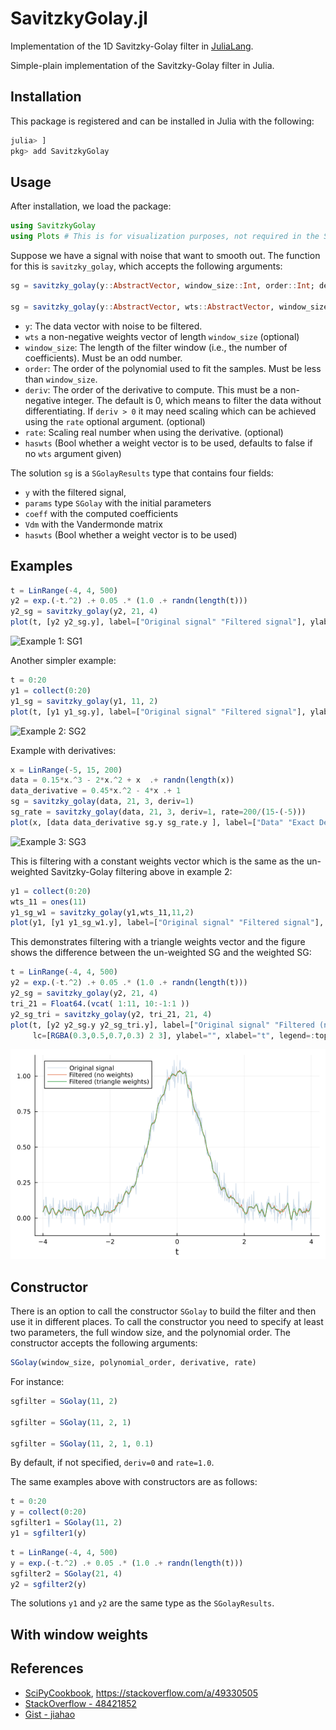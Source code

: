 # SavitzkyGolay.jl
Implementation of the 1D Savitzky-Golay filter in [JuliaLang](https://julialang.org/).

Simple-plain implementation of the Savitzky-Golay filter in Julia.

## Installation

This package is registered and can be installed in Julia with the following:
```julia
julia> ]
pkg> add SavitzkyGolay
```

## Usage

After installation, we load the package:
```julia
using SavitzkyGolay
using Plots # This is for visualization purposes, not required in the SG package itself
```

Suppose we have a signal with noise that want to smooth out. The function for this is `savitzky_golay`,
which accepts the following arguments:

```julia
sg = savitzky_golay(y::AbstractVector, window_size::Int, order::Int; deriv::Int=0, rate::Real=1.0, haswts=false)    

sg = savitzky_golay(y::AbstractVector, wts::AbstractVector, window_size::Int, order::Int; deriv::Int=0, rate::Real=1.0, haswts=true)    
```

- `y`: The data vector with noise to be filtered.
- `wts` a non-negative weights vector of length `window_size` (optional)
- `window_size`: The length of the filter window (i.e., the number of coefficients). Must be an odd number.
- `order`: The order of the polynomial used to fit the samples. Must be less than `window_size`.
- `deriv`: The order of the derivative to compute. This must be a non-negative integer. The default is 0, which means to filter the data without differentiating. If `deriv > 0` it may need scaling which can be achieved using the `rate` optional argument. (optional) 
- `rate`: Scaling real number when using the derivative. (optional)
- `haswts` (Bool whether a weight vector is to be used, defaults to false if no `wts` argument given)

The solution `sg` is a `SGolayResults` type that contains four fields: 

- `y` with the filtered signal,
- `params` type `SGolay` with the initial parameters
- `coeff` with the computed coefficients
- `Vdm` with the Vandermonde matrix
- `haswts` (Bool whether a weight vector is to be used)

## Examples

```julia
t = LinRange(-4, 4, 500)
y2 = exp.(-t.^2) .+ 0.05 .* (1.0 .+ randn(length(t)))
y2_sg = savitzky_golay(y2, 21, 4)
plot(t, [y2 y2_sg.y], label=["Original signal" "Filtered signal"], ylabel="", xlabel="t", legend=:topleft)
```
![Example 1: SG1](https://github.com/lnacquaroli/SavitzkyGolay.jl/blob/main/examples/output-sg-exp.png "Example 1: SG1")

Another simpler example:
```julia
t = 0:20
y1 = collect(0:20)
y1_sg = savitzky_golay(y1, 11, 2)
plot(t, [y1 y1_sg.y], label=["Original signal" "Filtered signal"], ylabel="", xlabel="t", legend=:topleft)
```
![Example 2: SG2](https://github.com/lnacquaroli/SavitzkyGolay.jl/blob/main/examples/output-sg-line.png "Example 2: SG2")

Example with derivatives:

```julia
x = LinRange(-5, 15, 200)
data = 0.15*x.^3 - 2*x.^2 + x  .+ randn(length(x))
data_derivative = 0.45*x.^2 - 4*x .+ 1
sg = savitzky_golay(data, 21, 3, deriv=1)
sg_rate = savitzky_golay(data, 21, 3, deriv=1, rate=200/(15-(-5)))
plot(x, [data data_derivative sg.y sg_rate.y ], label=["Data" "Exact Derivative" "SG" "SG with rate"])
```

![Example 3: SG3](https://github.com/lnacquaroli/SavitzkyGolay.jl/blob/main/examples/output-sg-deriv.png "Example 3: SG3 with derivative")

This is filtering with a constant weights vector which is the same as the un-weighted Savitzky-Golay
filtering above in example 2:

```julia
y1 = collect(0:20)
wts_11 = ones(11)
y1_sg_w1 = savitzky_golay(y1,wts_11,11,2)
plot(y1, [y1 y1_sg_w1.y], label=["Original signal" "Filtered signal"], ylabel="", xlabel="t", legend=:topleft)
```
This demonstrates filtering with a triangle weights vector and the figure shows the difference between the
un-weighted SG and the weighted SG:

```julia
t = LinRange(-4, 4, 500)
y2 = exp.(-t.^2) .+ 0.05 .* (1.0 .+ randn(length(t)))
y2_sg = savitzky_golay(y2, 21, 4)
tri_21 = Float64.(vcat( 1:11, 10:-1:1 ))
y2_sg_tri = savitzky_golay(y2, tri_21, 21, 4)
plot(t, [y2 y2_sg.y y2_sg_tri.y], label=["Original signal" "Filtered (no weights)" "Filtered (triangle weights)"],
     lc=[RGBA(0.3,0.5,0.7,0.3) 2 3], ylabel="", xlabel="t", legend=:topleft)
```

![Example 4: SG4](https://github.com/devel-chm/SavitzkyGolay.jl/blob/main/examples/output-sg-tri-wts.png "Example 4: SG4 with derivative")

## Constructor

There is an option to call the constructor `SGolay` to build the filter and then use it in different places. To call the constructor you need to specify at least two parameters, the full window size, and the polynomial order. The constructor accepts the following arguments:

```julia
SGolay(window_size, polynomial_order, derivative, rate)
```

For instance:
```julia
sgfilter = SGolay(11, 2)

sgfilter = SGolay(11, 2, 1)

sgfilter = SGolay(11, 2, 1, 0.1)
```

By default, if not specified, `deriv=0` and `rate=1.0`.

The same examples above with constructors are as follows:

```julia
t = 0:20
y = collect(0:20)
sgfilter1 = SGolay(11, 2)
y1 = sgfilter1(y)
```

```julia
t = LinRange(-4, 4, 500)
y = exp.(-t.^2) .+ 0.05 .* (1.0 .+ randn(length(t)))
sgfilter2 = SGolay(21, 4)
y2 = sgfilter2(y)
```

The solutions `y1` and `y2` are the same type as the `SGolayResults`.

## With window weights


## References

- [SciPyCookbook](https://scipy-cookbook.readthedocs.io/items/SavitzkyGolay.html), https://stackoverflow.com/a/49330505
- [StackOverflow - 48421852](https://stackoverflow.com/a/48421852)
- [Gist - jiahao](https://gist.github.com/jiahao/b8b5ac328c18b7ae8a17)
